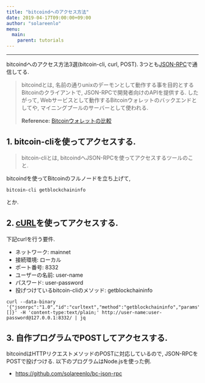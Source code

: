 ```yaml
---
title: "bitcoindへのアクセス方法"
date: 2019-04-17T09:00:00+09:00
author: "solareenlo"
menu:
  main:
    parent: tutorials
---
```

***

bitcoindへのアクセス方法3選(bitcoin-cli, curl, POST).
3つとも[JSON-RPC](https://ja.wikipedia.org/wiki/JSON-RPC)で通信してる.

> bitcoindとは, 名前の通りunixのデーモンとして動作する事を目的とするBitcoinのクライアントで, JSON-RPCで開発者向けのAPIを提供する.
> したがって, Webサービスとして動作するBitcoinウォレットのバックエンドとしてや, マイニングプールのサーバーとして使われる.
>
> **Reference:** [Bitcoinウォレットの比較](https://bitcoin.peryaudo.org/comparison.html)


## 1. bitcoin-cliを使ってアクセスする.
> bitcoin-cliとは, bitcoindへJSON-RPCを使ってアクセスするツールのこと.

bitcoindを使ってBitcoinのフルノードを立ち上げて,
```
bitcoin-cli getblockchaininfo
```
とか.


## 2. [cURL](https://ja.wikipedia.org/wiki/CURL)を使ってアクセスする.
下記curlを行う要件.

- ネットワーク: mainnet
- 接続環境: ローカル
- ポート番号: 8332
- ユーザーの名前: user-name
- パスワード: user-password
- 投げつけているbitcoin-cliのメソッド: getblockchaininfo

```
curl --data-binary '{"jsonrpc":"1.0","id":"curltext","method":"getblockchaininfo","params":[]}' -H 'content-type:text/plain;' http://user-name:user-password@127.0.0.1:8332/ | jq
```

## 3. 自作プログラムでPOSTしてアクセスする.
bitcoindはHTTPリクエストメソッドのPOSTに対応しているので, JSON-RPCをPOSTで投げつける.
以下のプログラムはNode.jsを使った例.

- https://github.com/solareenlo/bc-json-rpc
